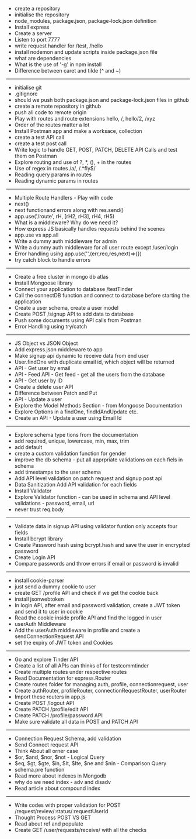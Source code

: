 - create a repository
- initialise the repository
- node_modules, package.json, package-lock.json definition
- Install express
- Create a server
- Listen to port 7777
- write request handler for /test, /hello
- install nodemon and update scripts inside package.json file
- what are dependencies
- What is the use of '-g' in npm install
- Difference between caret and tilde (^ and ~)
------
- initialise git
- .gitignore
- should we push both package.json and package-lock.json files in github
- create a remote repository in github
- push all code to remote origin
- Play with routes and route extensions hello, /, hello/2, /xyz
- Order of the routes matter a lot
- Install Postman app and make a worksace, collection
- create a test API call
- create a test post call
- Write logic to handle GET, POST, PATCH, DELETE API Calls and test them on Postman
- Explore routing and use of ?, *, (), + in the routes
- Use of regex in routes /a/, /.*fly$/
- Reading query params in routes
- Reading dynamic params in routes
-------
- Multiple Route Handlers - Play with code
- next()
- next functionand errors along with res.send()
- app.use('/route', rH, [rH2, rH3], rH4, rH5)
- What is a middleware? Why do we need it?
- How express JS basically handles requests behind the scenes
- app.use vs app.all
- Write a dummy auth middleware for admin
- Write a dummy auth middleware for all user route except /user/login
- Error handling using app.use('',(err,req,res,next)=>{})
- try catch block to handle errors
-------
- Create a free cluster in mongo db atlas
- Install Mongoose library
- Connect your application to database <connectionURL>/testTinder
- Call the connectDB function and connect to database before starting the application
- Create a user schema, create a user model
- Create POST /signup API to add data to database
- Push some documents using API calls from Postman
- Error Handling using try/catch 
-----
- JS Object vs JSON Object
- Add express.json middleware to app
- Make signup api dynamic to receive data from end user
- User.findOne with duplicate email id, which object will be returned
- API - Get user by email
- API - Feed API - Get feed - get all the users from the database
- API - Get user by ID
- Create a delete user API
- Difference between Patch and Put
- API - Update a user
- Explore the Model Methods Section - from Mongoose Documentation
- Explore Options in a findOne, findIdAndUpdate etc. 
- Create an API - Update a user using Email Id
----------------
- Explore schema type tions from the documentation
- add required, unique, lowercase, min, max, trim
- add default
- create a custom validation function for gender
- improve the db schema - put all apprpriate validations on each fiels in schema
- add timestamps to the user schema
- Add API level validation on patch request and signup post api
- Data Sanitization Add API validation for each fields
- Install Validator
- Explore Validator function - can be used in schema and API level validations - password, email, url
- never trust  req.body
----------------------
- Validate data in signup API using validator funtion only accepts four fields
- Install bcrypt library
- Create Password hash using bcrypt.hash and save the user in encrypted password
- Create Login API
- Compare passwords and throw errors if email or password is invalid
----------------------
- install cookie-parser
- just send a dummy cookie to user
- create  GET /profile API and check if we get the cookie back
- install jsonwebtoken
- In login API, after email and password validation, create a JWT token and send it to user in cookie
- Read the cookie inside profile API and find the logged in user
- userAuth Middleware
- Add the userAuth middleware in profile and create a sendConnectionRequest API
- set the expiry of JWT token and Cookies
----------------------
- Go and explore Tinder API 
- Create a list of all APIs can thinks of for testcommtinder
- Create multiple routes under respective routes
- Read Documentation for express.Router
- Create routes folder for managing auth, profile, connectionrequest, user
- Create authRouter, profileRouter, connectionRequestRouter, userRouter
- Import these routers in app.js
- Create POST /logout API
- Create PATCH /profile/edit API
- Create PATCH /profile/password API
- Make sure validate all data in POST and PATCH API
---------------------------------
- Connection Request Schema, add validation
- Send Connect request API
- Think About all orner case
- $or, $and, $nor, $not - Logical Query
- $eq, $gt, $gte, $in, $It, $Ite, $ne and $nin - Comparison Query
- schema.pre function
- Read more about indexes in Mongodb
- why do we need index - adv and disadv
- Read article about compound index
------------------
- Write codes with proper validation for POST /request/review/:status/:requestUserId
- Thought Process POST VS GET
- Read about ref and populate
- Create GET /user/requests/receive/ with all the checks 




